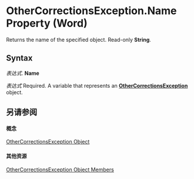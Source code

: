 
# OtherCorrectionsException.Name Property (Word)

Returns the name of the specified object. Read-only  **String**.


## Syntax

 _表达式_. **Name**

 _表达式_ Required. A variable that represents an **[OtherCorrectionsException](f3c92186-0d3a-0585-b545-3a94e27a7d7b.md)** object.


## 另请参阅


#### 概念


[OtherCorrectionsException Object](f3c92186-0d3a-0585-b545-3a94e27a7d7b.md)
#### 其他资源


[OtherCorrectionsException Object Members](http://msdn.microsoft.com/library/664c6907-2f18-ff9d-c2dc-afeccda5d2bb%28Office.15%29.aspx)